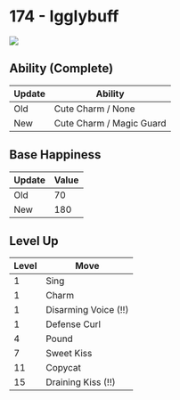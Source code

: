 # 174 - Igglybuff
![][174]

## Ability (Complete)

Update | Ability
---    | ---
Old    | Cute Charm / None
New    | Cute Charm / Magic Guard

## Base Happiness

Update | Value
---    | ---
Old    | 70
New    | 180

## Level Up

Level | Move
---   | ---
  1   | Sing
  1   | Charm
  1   | Disarming Voice (!!)
  1   | Defense Curl
  4   | Pound
  7   | Sweet Kiss
 11   | Copycat
 15   | Draining Kiss (!!)



[174]: /img/pokemon/174.png
